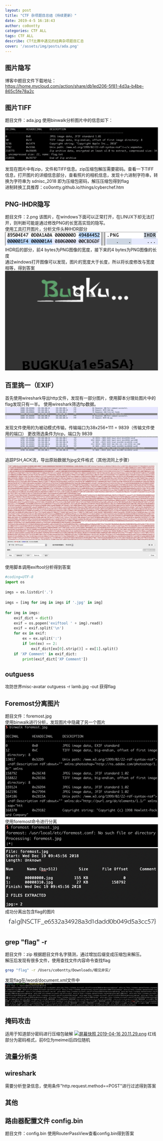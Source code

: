 ```yaml
---
layout: post
title: "CTF 杂项题目总结（持续更新）" 
date: 2019-4-5 16:18:43
author: co0ontty
categories: CTF ALL
tags: CTF ALL
describe: CTf比赛中遇见的经典杂项题目汇总
cover: '/assets/img/posts/ada.png'
---
```


## 图片隐写

博客中题目文件下载地址：  
https://home.mycloud.com/action/share/db1ed206-5f81-4d3a-b4be-865c5fe78a2c  

## 图片TIFF

题目文件：ada.jpg
使用binwalk分析图片中的信息如下：

![avatar](/assets/img/posts/ada.png)  

发现在图片中有zip，文件和TIFF信息。zip压缩包解压需要密码。查看一下TIFF信息，打开图片的详细信息部分，查看照片的相机信息，发现十六进制字符串，转换为字符串为 sdnisc_2018 即为压缩包密码，解压压缩包得到flag   
进制转换工具推荐：co0ontty.github.io/things/cyberchef.htm  

## PNG-IHDR隐写

题目文件：2.png
该图片，在windows下面可以正常打开，在LINUX下却无法打开，则判断可能是通过修改PNG的长宽高实现的隐写。  
使用工具打开图片，分析文件头种IHDR部分  
![avatar](/assets/img/posts/PNG-IHDR.png)   
IHDR后的部分，前4 bytes为PNG图像的宽度，接下来的4 bytes为PNG图像的长度  
通过windows打开图像可以发现，图片的宽度大于长度，所以将长度修改与宽度相等，得到答案  
![avatar](/assets/img/posts/PNG-IHDR2.png)   

## 百里挑一（EXIF）

首先使用wireshark导出http文件，发现有一部分图片，使用脚本分理处图片中的flag发现只有一半。
 使用wireshark筛选ftp数据。
 ![avatar](/assets/img/posts/ah-1.png)

发现文件使用的为被动模式传输，传输端口为38x256+111 = 9839（传输文件使用的端口）
 更改筛选条件为tcp，端口为 9839
 ![avatar](/assets/img/posts/ah-2.png)

追踪PSH,ACK流，导出原始数据为jpg文件格式（其他流同上步骤）
 ![avatar](/assets/img/posts/ah-4.png)

使用脚本调用exiftool分析得到答案

```python
#coding=UTF-8
import os

imgs = os.listdir('.')

imgs = [img for img in imgs if '.jpg' in img]

for img in imgs:
    exif_dict = dict()
    exif = os.popen('exiftool ' + img).read()
    exif = exif.split('\n')
    for ex in exif:
        ex = ex.split(':')
        if len(ex) == 2:
            exif_dict[ex[0].strip()] = ex[1].split()
    if 'XP Comment' in exif_dict:
        print(exif_dict['XP Comment'])
```
## outguess
攻防世界misc-avatar
outguess -r lamb.jpg -out 获得flag

## Foremost分离图片
题目文件：foremost.jpg  
使用binwalk进行分析，发现图片中隐藏了另一个图片
![avatar](/assets/img/posts/foremost-1.png)   
使用foremost命令进行分离  
![avatar](/assets/img/posts/foremost-2.png)  
![avatar](/assets/img/posts/foremost-3.png)  
成功分离出包含flag的图片  
![avatar](/assets/img/posts/foremost-4.png)

## grep "flag" -r

题目文件：zip
根据题目文件名字猜测，通过增加后缀变成压缩包来解压。  
解压后发现有很多文件，使用查找文件内容命令查找flag  

```sh
grep "flag" -r /Users/co0ontty/Downloads/眼见非实/
```

发现flag在/word/document.xml文件中  
![avatar](/assets/img/posts/grepflag.png)   

## 掩码攻击  
适用于知道部分密码进行压缩包破解
[![屏幕快照 2019-04-16 20.11.29.png](https://i.loli.net/2019/04/16/5cb5c6883e32e.png)](https://i.loli.net/2019/04/16/5cb5c6883e32e.png)
红线部分为密码格式，前6位为meimei后四位随机

## 流量分析类  

## wireshark

需要分析登录信息，使用条件"http.request.method==POST"进行过滤得到答案  

## 其他  
## 路由器配置文件 config.bin

题目文件：config.bin
使用RouterPassView查看config.bin得到答案  
